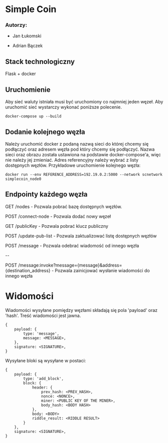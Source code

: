 # Simple Coin

### Autorzy:

- Jan Łukomski

- Adrian Bączek

## Stack technologiczny

Flask + docker

## Uruchomienie

Aby sieć waluty istniała musi być uruchomiony co najmniej jeden węzeł. Aby uruchomić sieć wystarczy wykonać poniższe polecenie.

```
docker-compose up --build
```

## Dodanie kolejnego węzła

Należy uruchomić docker z podaną nazwą sieci do której chcemy się podłączyć oraz adresem węzła pod który chcemy się podłączyć.
Nazwa sieci oraz obrazu została ustawiona na podstawie docker-compose'a, więc nie należy jej zmieniać. Adres referencyjny należy wybrać z listy dostępnych węzłów.
Przykładowe uruchomienie kolejnego węzła:

```
docker run --env REFERENCE_ADDRESS=192.19.0.2:5000 --network scnetwork simplecoin_node0
```

## Endpointy każdego węzła

GET /nodes - Pozwala pobrać bazę dostępnych węzłów.

POST /connect-node - Pozwala dodać nowy węzeł

GET /publicKey - Pozwala pobrać klucz publiczny

POST /update-pub-list - Pozwala zaktualizować listę dostępnych węzłów

POST /message - Pozwala odebrać wiadomość od innego węzła

--

POST /message:invoke?message={message}&address={destination_address} - Pozwala zainicjować wysłanie wiadomości do innego węzła

# Widomości

Wiadomości wysyłane pomiędzy węzłami składają się pola 'payload' oraz 'hash'. Treść wiadomości jest jawna.

```
{
    payload: {
        type: 'message',
        message: <MESSAGE>,
    },
    signature: <SIGNATURE>,
}
```

Wysyłane bloki są wysyłane w postaci:

```
{
    payload: {
        type: 'add_block',
        block: {
            header: {
                prev_hash: <PREV_HASH>,
                nonce: <NONCE>,
                miner: <PUBLIC KEY OF THE MINER>,
                body_hash: <BODY HASH>
            },
            body: <BODY>
            riddle_result: <RIDDLE RESULT>
        }
    },
    signature: <SIGNATURE>,
}
```
